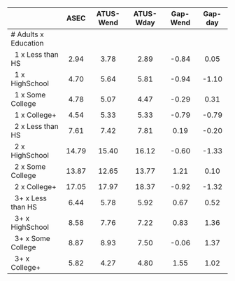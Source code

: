 
|                      |         ASEC |    ATUS-Wend |    ATUS-Wday |     Gap-Wend |      Gap-day |
| -------------------- | :----------: | :----------: | :----------: | :----------: | :----------: |
| # Adults x Education |              |              |              |              |              |
| &nbsp;&nbsp;1 x Less than HS |         2.94 |         3.78 |         2.89 |        -0.84 |         0.05 |
| &nbsp;&nbsp;1 x HighSchool |         4.70 |         5.64 |         5.81 |        -0.94 |        -1.10 |
| &nbsp;&nbsp;1 x Some College |         4.78 |         5.07 |         4.47 |        -0.29 |         0.31 |
| &nbsp;&nbsp;1 x College+ |         4.54 |         5.33 |         5.33 |        -0.79 |        -0.79 |
| &nbsp;&nbsp;2 x Less than HS |         7.61 |         7.42 |         7.81 |         0.19 |        -0.20 |
| &nbsp;&nbsp;2 x HighSchool |        14.79 |        15.40 |        16.12 |        -0.60 |        -1.33 |
| &nbsp;&nbsp;2 x Some College |        13.87 |        12.65 |        13.77 |         1.21 |         0.10 |
| &nbsp;&nbsp;2 x College+ |        17.05 |        17.97 |        18.37 |        -0.92 |        -1.32 |
| &nbsp;&nbsp;3+ x Less than HS |         6.44 |         5.78 |         5.92 |         0.67 |         0.52 |
| &nbsp;&nbsp;3+ x HighSchool |         8.58 |         7.76 |         7.22 |         0.83 |         1.36 |
| &nbsp;&nbsp;3+ x Some College |         8.87 |         8.93 |         7.50 |        -0.06 |         1.37 |
| &nbsp;&nbsp;3+ x College+ |         5.82 |         4.27 |         4.80 |         1.55 |         1.02 |

